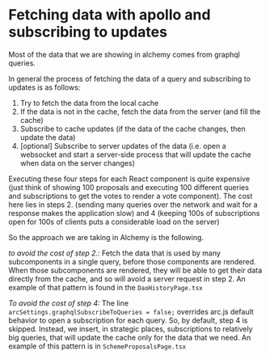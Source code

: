 # Fetching data with apollo and subscribing to updates

Most of the data that we are showing in alchemy comes from graphql queries.

In general the process of fetching the data of a query and subscribing to updates is as follows:

1. Try to fetch the data from the local cache
2. If the data is not in the cache, fetch the data from the server (and fill the cache)
3. Subscribe to cache updates (if the data of the cache changes, then update the data)
4. [optional] Subscribe to server updates of the data (i.e. open a websocket and start a server-side process that will update the cache when data on the server changes)

Executing these four steps for each React component is quite expensive (just think of showing 100 proposals and executing 100 different queries and subscriptions to get the votes to render a vote component). The cost here lies in steps 2. (sending many queries over the network and wait for a response makes the application slow) and 4 (keeping 100s of subscriptions open for 100s of clients puts a considerable load on the server)

So the approach we are taking in Alchemy is the following.

*to avoid the cost of step 2.:*
Fetch the data that is used by many subcomponents in a single query, before those components are rendered. When those subcomponents are rendered, they will be able to get their data directly  from the cache, and so will avoid a server request in step 2. An example of that pattern is found in the `DaoHistoryPage.tsx`

*To avoid the cost of step 4:*
The line `arcSettings.graphqlSubscribeToQueries = false;` overrides arc.js default behavior to open a subscription for each query. So, by default, step 4 is skipped. Instead, we insert, in strategic places, subscriptions to relatively big queries, that will update the cache only for the data that we need.
An example of this pattern is in `SchemeProposalsPage.tsx`
